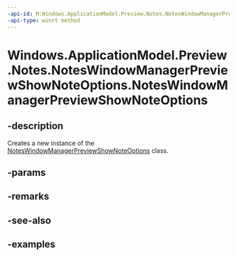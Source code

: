 ```yaml
---
-api-id: M:Windows.ApplicationModel.Preview.Notes.NotesWindowManagerPreviewShowNoteOptions.#ctor
-api-type: winrt method
---
```


<!-- Method syntax.
public NotesWindowManagerPreviewShowNoteOptions.NotesWindowManagerPreviewShowNoteOptions()
-->

# Windows.ApplicationModel.Preview.Notes.NotesWindowManagerPreviewShowNoteOptions.NotesWindowManagerPreviewShowNoteOptions

## -description
Creates a new instance of the [NotesWindowManagerPreviewShowNoteOptions](noteswindowmanagerpreviewshownoteoptions.md) class.

## -params

## -remarks

## -see-also

## -examples

